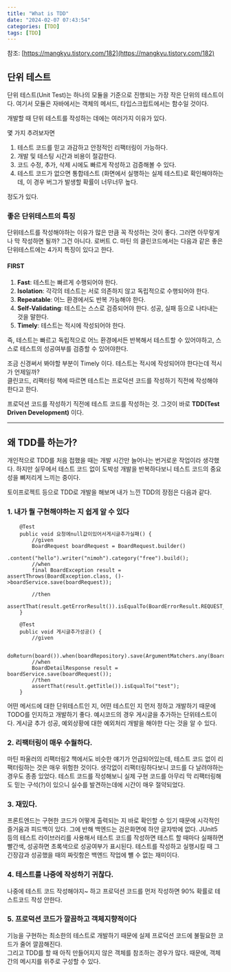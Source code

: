 ```yaml
---
title: "What is TDD"
date: "2024-02-07 07:43:54"
categories: [TDD]
tags: [TDD]
---
```


참조: [https://mangkyu.tistory.com/182](https://mangkyu.tistory.com/182)

## 단위 테스트

단위 테스트(Unit Test)는 하나의 모듈을 기준으로 진행되는 가장 작은 단위의 테스트이다. 여기서 모듈은 자바에서는 객체의 메서드, 타입스크립트에서는 함수일 것이다.

개발할 때 단위 테스트를 작성하는 데에는 여러가지 이유가 있다.

몇 가지 추려보자면

1. 테스트 코드를 믿고 과감하고 안정적인 리팩터링이 가능하다.
2. 개발 및 테스팅 시간과 비용이 절감한다.
3. 코드 수정, 추가, 삭제 시에도 빠르게 작성하고 검증해볼 수 있다.
4. 테스트 코드가 없으면 통합테스트 (화면에서 실행하는 실제 테스트)로 확인해야하는데, 이 경우 버그가 발생할 확률이 너무너무 높다.

정도가 있다.

### 좋은 단위테스트의 특징
단위테스트를 작성해야하는 이유가 많은 만큼 꼭 작성하는 것이 좋다. 그러면 아무렇게나 막 작성하면 될까? 그건 아니다. 로버트 C. 마틴 의 클린코드에서는 다음과 같은 좋은 단위테스트에는 4가지 특징이 있다고 한다.

#### FIRST

1. **Fast**: 테스트는 빠르게 수행되어야 한다.
2. **Isolation**: 각각의 테스트는 서로 의존하지 않고 독립적으로 수행되어야 한다.
3. **Repeatable**: 어느 환경에서도 반복 가능해야 한다.
4. **Self-Validating**: 테스트는 스스로 검증되어야 한다. 성공, 실패 등으로 나타내는 것을 말한다.
5. **Timely**: 테스트는 적시에 작성되어야 한다.

즉, 테스트는 빠르고 독립적으로 어느 환경에서든 반복해서 테스트할 수 있어야하고, 스스로 테스트의 성공여부를 검증할 수 있어야한다.

조금 신경써서 봐야할 부분이 Timely 이다. 테스트는 적시에 작성되어야 한다는데 적시가 언제일까?  
클린코드, 리팩터링 책에 따르면 테스트는 프로덕션 코드를 작성하기 직전에 작성해야 한다고 한다.

프로덕션 코드를 작성하기 직전에 테스트 코드를 작성하는 것. 그것이 바로 **TDD(Test Driven Development)** 이다.

---

## 왜 TDD를 하는가?

개인적으로 TDD를 처음 접했을 때는 개발 시간만 늘어나는 번거로운 작업이라 생각했다. 하지만 실무에서 테스트 코드 없이 도박성 개발을 반복하다보니 테스트 코드의 중요성을 뼈저리게 느끼는 중이다.

토이프로젝트 등으로 TDD로 개발을 해보며 내가 느낀 TDD의 장점은 다음과 같다.

### 1. 내가 뭘 구현해야하는 지 쉽게 알 수 있다

```reasonml
    @Test
    public void 요청에null값이있어서게시글추가실패() {
        //given
        BoardRequest boardRequest = BoardRequest.builder()
                .content("hello").writer("nimoh").category("free").build();
        //when
        final BoardException result = assertThrows(BoardException.class, ()->boardService.save(boardRequest));

        //then
        assertThat(result.getErrorResult()).isEqualTo(BoardErrorResult.REQUEST_VALUE_INVALID);
    }

    @Test
    public void 게시글추가성공() {
        //given

        doReturn(board()).when(boardRepository).save(ArgumentMatchers.any(Board.class));
        //when
        BoardDetailResponse result = boardService.save(boardRequest());
        //then
        assertThat(result.getTitle()).isEqualTo("test");
    }
```

어떤 메서드에 대한 단위테스트인 지, 어떤 테스트인 지 먼저 정하고 개발하기 때문에 TODO를 인지하고 개발하기 좋다. 예시코드의 경우 게시글을 추가하는 단위테스트이다. 게시글 추가 성공, 예외상황에 대한 예외처리 개발을 해야한 다는 것을 알 수 있다.

### 2. 리팩터링이 매우 수월하다.
마틴 파울러의 리팩터링2 책에서도 비슷한 얘기가 언급되어있는데, 테스트 코드 없이 리팩터링하는 것은 매우 위험한 것이다. 생각없이 리팩터링하다보니 코드를 다 날려야하는 경우도 종종 있었다. 테스트 코드를 작성해보니 실제 구현 코드를 아무리 막 리팩터링해도 믿는 구석(?)이 있으니 실수를 발견하는데에 시간이 매우 절약되었다.

### 3. 재밌다.

프론트엔드는 구현한 코드가 어떻게 출력되는 지 바로 확인할 수 있기 때문에 시각적인 즐거움과 피드백이 있다. 그에 반해 백엔드는 검은화면에 하얀 글자밖에 없다. JUnit5 등의 테스트 라이브러리를 사용해서 테스트 코드를 작성하면 테스트 할 때마다 실패하면 빨간색, 성공하면 초록색으로 성공여부가 표시된다. 테스트를 작성하고 실행시킬 때 그 긴장감과 성공했을 때의 짜릿함은 백엔드 작업에 뺼 수 없는 재미이다.

### 4. 테스트를 나중에 작성하기 귀찮다.
나중에 테스트 코드 작성해야지~ 하고 프로덕션 코드를 먼저 작성하면 90% 확률로 테스트코드 작성 안한다.

### 5. 프로덕션 코드가 깔끔하고 객체지향적이다

기능을 구현하는 최소한의 테스트로 개발하기 때문에 실제 프로덕션 코드에 불필요한 코드가 줄어 깔끔해진다.  
그리고 TDD를 할 때 아직 만들어지지 않은 객체를 참조하는 경우가 많다. 때문에, 객체간의 메시지를 위주로 구성할 수 있다.